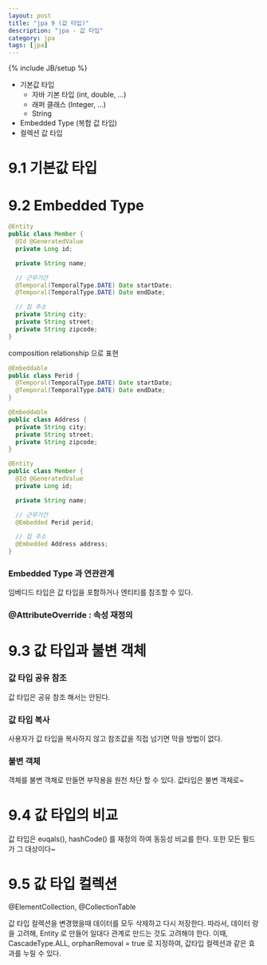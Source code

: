 ```yaml
---
layout: post
title: "jpa 9 (값 타입)"
description: "jpa - 값 타입"
category: jpa
tags: [jpa]
---
```

{% include JB/setup %}

- 기본값 타입
  - 자바 기본 타입 (int, double, ...)
  - 래퍼 클래스 (Integer, ...)
  - String
- Embedded Type (복합 값 타입)
- 컬렉션 값 타입

# 9.1 기본값 타입

# 9.2 Embedded Type

```java
@Entity
public class Member {
  @Id @GeneratedValue
  private Long id;

  private String name;

  // 근무기간
  @Temporal(TemporalType.DATE) Date startDate;
  @Temporal(TemporalType.DATE) Date endDate;

  // 집 주소
  private String city;
  private String street;
  private String zipcode;
}
```

composition relationship 으로 표현

```java
@Embeddable
public class Perid {
  @Temporal(TemporalType.DATE) Date startDate;
  @Temporal(TemporalType.DATE) Date endDate;  
}

@Embeddable
public class Address {
  private String city;
  private String street;
  private String zipcode;
}

@Entity
public class Member {
  @Id @GeneratedValue
  private Long id;

  private String name;

  // 근무기간
  @Embedded Perid perid;

  // 집 주소
  @Embedded Address address;
}
```

### Embedded Type 과 연관관계

임베디드 타입은 값 타입을 포함하거나 엔티티를 참조할 수 있다.

### @AttributeOverride : 속성 재정의

# 9.3 값 타입과 불변 객체

### 값 타입 공유 참조

값 타입은 공유 참조 해서는 안된다.

### 값 타입 복사

사용자가 값 타입을 복사하지 않고 참조값을 직접 넘기면 막을 방법이 없다.

### 불변 객체

객체를 불변 객체로 만들면 부작용을 원천 차단 할 수 있다. 값타입은 불변 객체로~

# 9.4 값 타입의 비교

값 타입은 euqals(), hashCode() 를 재정의 하여 동등성 비교를 한다. 또한 모든 필드가 그 대상이다~

# 9.5 값 타입 컬렉션

@ElementCollection, @CollectionTable

값 타입 컬렉션을 변경했을때 데이터를 모두 삭제하고 다시 저장한다. 따라서, 데이터 량을 고려해, Entity 로 만들어 일대다 관계로 만드는 것도 고려해야 한다.
이때, CascadeType.ALL, orphanRemoval = true 로 지정하여, 값타입 컬렉션과 같은 효과를 누릴 수 있다.
